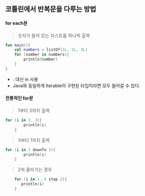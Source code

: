 ## 코틀린에서 반복문을 다루는 방법

#### for each문

> 숫자가 들어 있는 리스트를 하나씩 출력
```kotlin
fun main(){
    val numbers = listOf(1L, 2L, 3L)
    for (number in numbers){
        println(number)
    }
}
```

- : 대신 in 사용
- Java와 동일하게 Iterable이 구현된 타입이라면 모두 들어갈 수 있다.

#### 전통적인 for문

> 1부터 3까지 출력
```kotlin
for (i in 1..3){
        println(i)
    }
```

> 3부터 1까지 출력
```kotlin
for (i in 1 downTo 3){
        println(i)
    }
```

> 2씩 올라가는 경우
```kotlin
    for (i in 1..5 step 2){
       println(i)
    }
```

